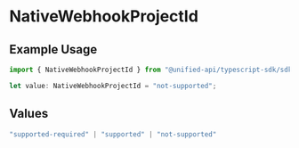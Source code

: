 # NativeWebhookProjectId

## Example Usage

```typescript
import { NativeWebhookProjectId } from "@unified-api/typescript-sdk/sdk/models/shared";

let value: NativeWebhookProjectId = "not-supported";
```

## Values

```typescript
"supported-required" | "supported" | "not-supported"
```